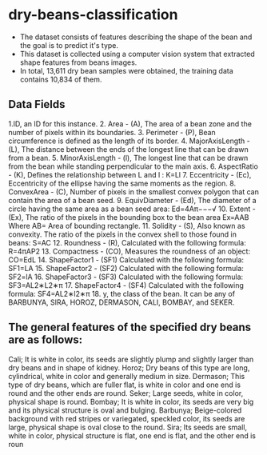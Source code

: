 # dry-beans-classification
- The dataset consists of features describing the shape of the bean and the goal is to predict it's type.
- This dataset is collected using a computer vision system that extracted shape features from beans images.
- In total, 13,611 dry bean samples were obtained, the training data contains 10,834 of them.
## Data Fields
1.ID, an ID for this instance. 2. Area - (A), The area of a bean zone and the number of pixels within its boundaries. 3. Perimeter - (P), Bean circumference is defined as the length of its border. 4. MajorAxisLength - (L), The distance between the ends of the longest line that can be drawn from a bean. 5. MinorAxisLength - (l), The longest line that can be drawn from the bean while standing perpendicular to the main axis. 6. AspectRatio - (K), Defines the relationship between L and l : K=Ll 7. Eccentricity - (Ec), Eccentricity of the ellipse having the same moments as the region. 8. ConvexArea - (C), Number of pixels in the smallest convex polygon that can contain the area of a bean seed. 9. EquivDiameter - (Ed), The diameter of a circle having the same area as a bean seed area: Ed=4Aπ−−−√ 10. Extent - (Ex), The ratio of the pixels in the bounding box to the bean area Ex=AAB Where AB= Area of bounding rectangle. 11. Solidity - (S), Also known as convexity. The ratio of the pixels in the convex shell to those found in beans: S=AC 12. Roundness - (R), Calculated with the following formula: R=4πAP2 13. Compactness - (CO), Measures the roundness of an object: CO=EdL 14. ShapeFactor1 - (SF1) Calculated with the following formula: SF1=LA 15. ShapeFactor2 - (SF2) Calculated with the following formula: SF2=lA 16. ShapeFactor3 - (SF3) Calculated with the following formula: SF3=AL2∗L2∗π 17. ShapeFactor4 - (SF4) Calculated with the following formula: SF4=AL2∗l2∗π 18. y, the class of the bean. It can be any of BARBUNYA, SIRA, HOROZ, DERMASON, CALI, BOMBAY, and SEKER.
## The general features of the specified dry beans are as follows:
Cali; It is white in color, its seeds are slightly plump and slightly larger than dry beans and in shape of kidney. Horoz; Dry beans of this type are long, cylindrical, white in color and generally medium in size. Dermason; This type of dry beans, which are fuller flat, is white in color and one end is round and the other ends are round. Seker; Large seeds, white in color, physical shape is round. Bombay; It is white in color, its seeds are very big and its physical structure is oval and bulging. Barbunya; Beige-colored background with red stripes or variegated, speckled color, its seeds are large, physical shape is oval close to the round. Sira; Its seeds are small, white in color, physical structure is flat, one end is flat, and the other end is roun
